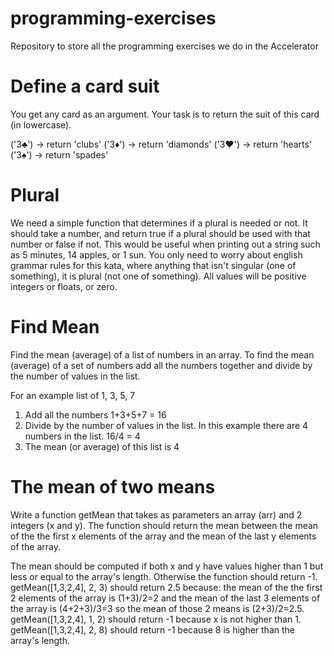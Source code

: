 # programming-exercises
Repository to store all the programming exercises we do in the Accelerator

# Define a card suit
You get any card as an argument. Your task is to return the suit of this card (in lowercase).

('3♣') -> return 'clubs'
('3♦') -> return 'diamonds'
('3♥') -> return 'hearts'
('3♠') -> return 'spades'

# Plural
We need a simple function that determines if a plural is needed or not. It should take a number, and return true if a plural should be used with that number or false if not. This would be useful when printing out a string such as 5 minutes, 14 apples, or 1 sun.
You only need to worry about english grammar rules for this kata, where anything that isn't singular (one of something), it is plural (not one of something).
All values will be positive integers or floats, or zero.

# Find Mean 
Find the mean (average) of a list of numbers in an array.
To find the mean (average) of a set of numbers add all the numbers together and divide by the number of values in the list.

For an example list of 1, 3, 5, 7

1. Add all the numbers
1+3+5+7 = 16
2. Divide by the number of values in the list. In this example there are 4 numbers in the list.
16/4 = 4
3. The mean (or average) of this list is 4


# The mean of two means
Write a function getMean that takes as parameters an array (arr) and 2 integers (x and y). The function should return the mean between the mean of the the first x elements of the array and the mean of the last y elements of the array.

The mean should be computed if both x and y have values higher than 1 but less or equal to the array's length. Otherwise the function should return -1.
getMean([1,3,2,4], 2, 3) should return 2.5 because: the mean of the the first 2 elements of the array is (1+3)/2=2 and the mean of the last 3 elements of the array is (4+2+3)/3=3 so the mean of those 2 means is (2+3)/2=2.5.
getMean([1,3,2,4], 1, 2) should return -1 because x is not higher than 1.
getMean([1,3,2,4], 2, 8) should return -1 because 8 is higher than the array's length.